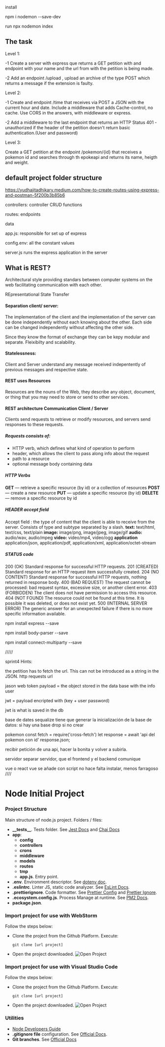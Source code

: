 
install 

npm i nodemon --save-dev

run npx nodemon index

## The task

Level 1:

-1 Create a server with express que returns a GET petition with and endpoint with your name and the url from with the petition is being made.

-2 Add an endpoint /upload , upload an archive of the type POST which returns a message if the extension is faulty.

Level 2:

-1 Create and endpoint /time that receives via POST
a JSON with the current hour and date. Include a middleware that adds Cache-control, no cache. Use CORS in the answers, with middleware or express.

-2 Add a middleware to the last endpoint that returns an HTTP Status 401 - unauthorized if the header of the petition doesn't return basic authentication.(User and password)

Level 3:

Create a GET petition at the endpoint  /pokemon/{id} 
that receives a pokemon id and searches through th epokeapi and returns its name, heigth and weight.

## default project folder structure
https://yudhajitadhikary.medium.com/how-to-create-routes-using-express-and-postman-5f200b3b85b6

controllers: controller CRUD functions

routes: endpoints

data

app.js: responsible for set up of express

config.env: all the constant values

server.js runs the express application in the server 







## What is REST?

Architectural style providing standars between computer systems on the web facilitating communication with each other.

REpresentational State Transfer

#### Separation client/ server:

The implementation of the client and the implementation of the server can be done independently without each knowing about the other. Each side can be changed independently without affecting the other side.

Since they know the format of exchange they can be kepy modular and separate. Fleixibilty and scalability.

#### Statelessness:

 Client and Server understand any message received indepentently of previous messages and respective state.
#### REST uses Resources 

Resources are the nouns of the Web, they describe any object, document, or thing that you may need to store or send to other services.

#### REST architecture Communication Client / Server

Clients send requests to retrieve or modify resources, and servers send responses to these requests.

##### Requests consists of:
- HTTP verb, which defines what kind of operation to perform
- header, which allows the client to pass along info about the request
- path to a resource
- optional message body containing data

##### HTTP Verbs

**GET** — retrieve a specific resource (by id) or a collection of resources
**POST** — create a new resource
**PUT** — update a specific resource (by id)
**DELETE** — remove a specific resource by id

##### HEADER accept field

Accept field : the type of content that the client is able to receive from the server. Consists of type and subtype separated by a slash. 
**text:** text/html, text/css, text/plain
**image:** image/png, image/jpeg, image/gif
**audio:** audio/wav, audio/mpeg
**video:** video/mp4, video/ogg
**application** application/json, application/pdf, application/xml, application/octet-stream

##### STATUS code 


200 (OK)	Standard response for successful HTTP requests.
201 (CREATED)	Standard response for an HTTP request item successfully created.
204 (NO CONTENT)	Standard response for successful HTTP requests, nothing returned in response body.
400 (BAD REQUEST)	The request cannot be processed: bad request syntax, excessive size, or another client error.
403 (FORBIDDEN)	The client does not have permission to access this resource.
404 (NOT FOUND)	The resource could not be found at this time. It is possible it was deleted, or does not exist yet.
500 (INTERNAL SERVER ERROR)	The generic answer for an unexpected failure if there is no more specific information available.


npm install express --save

npm install body-parser --save

npm install connect-multiparty --save

/////

sprint4
Hints:

the petition has to fetch the url. This can not be introduced as a string in the JSON. http requests url

jason web token
payload = the object stored in the data base with the info user

jwt = payload encripted with (key + user password)

jwt is what is saved in the db

base de dates
sequalize tiene que generar la inicialización de la base de datos: si hay una base drop si no crear

pokemon
const fetch = require('cross-fetch') let response = await 'api del pokemon con id' response.json;

recibir petición de una api, hacer la bonita y volver a subirla.

servidor
separar servidor, que el frontend y el backend comunique

vue o react
vue se añade con script no hace falta instalar, menos farragoso
////
# Node Initial Project

### Project Structure

Main structure of node.js project. Folders / files:

- <b>\_\_tests__</b>. Tests folder. See [Jest Docs](https://jestjs.io/es-ES/docs/configuration) and [Chai Docs](https://www.chaijs.com/)
- <b>app</b>:
    - <b>config</b>
    - <b>controllers</b>
    - <b>crons</b>
    - <b>middleware</b>
    - <b>models</b>
    - <b>routes</b>
    - <b>tmp</b>
    - <b>app.js</b>. Entry point.
- <b>.env</b>. Environment descriptor. See [dotenv doc](https://www.npmjs.com/package/dotenv).
- <b>.eslintrc</b>. Linter JS, static code analyzer. See [EsLint Docs](https://eslint.org/docs/user-guide/configuring/configuration-files).
- <b>.prettierignore</b>. Code formatter. See [Prettier Config](https://prettier.io/docs/en/configuration.html) and [Prettier Ignore](https://prettier.io/docs/en/ignore.html).
- <b>.ecosystem.config.js</b>. Process Manage at runtime. See [PM2 Docs](https://pm2.keymetrics.io/).
- <b>package.json</b>.

### Import project for use with WebStorm

Follow the steps below:
* Clone the project from the Github Platform. Execute:
  ```
  git clone [url project]
  ```
* Open the project downloaded.
![Open Project](img/webstorm_open.png)


### Import project for use with Visual Studio Code

Follow the steps below:
* Clone the project from the Github Platform. Execute:
  ```
  git clone [url project]
  ```
* Open the project downloaded.
  ![Open Project](img/VSC_open.png)


### Utilities

* [Node Developers Guide](https://nodejs.dev/learn)
* **.gitignore file** configuration. See [Official Docs](https://docs.github.com/en/get-started/getting-started-with-git/ignoring-files).
* **Git branches**. See [Official Docs](https://git-scm.com/book/en/v2/Git-Branching-Branches-in-a-Nutshell)
